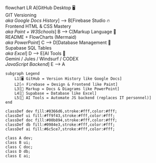 flowchart LR
    A[GitHub Desktop 🖥️ <br/> GIT Versioning <br/> <i>aka Google Docs History</i>] --> B[Firebase Studio 🔥 <br/> Frontend HTML & CSS Mastery <br/> <i>aka Paint + W3Schools</i>]
    B --> C[Markup Language 🧾 <br/> README + FlowCharts (Mermaid) <br/> <i>aka PowerPoint</i>]
    C --> D[Database Management 💾 <br/> Supabase SQL Tables <br/> <i>aka Excel</i>]
    D --> E[AI Tools 🤖 <br/> Gemini / Jules / Windsurf / CODEX <br/> <i>JavaScript Backend</i>]
    E --> A

    subgraph Legend
        L1[🖥️ GitHub = Version History like Google Docs]
        L2[🔥 Firebase = Design & Frontend like Paint]
        L3[🧾 Markup = Docs & Diagrams like PowerPoint]
        L4[💾 Supabase = Database like Excel]
        L5[🤖 AI Tools = Automate JS backend (replaces IT personnel)]
    end

    classDef dev fill:#0366d6,stroke:#fff,color:#fff;
    classDef ui fill:#ff9f43,stroke:#fff,color:#fff;
    classDef doc fill:#00b894,stroke:#fff,color:#fff;
    classDef db fill:#0984e3,stroke:#fff,color:#fff;
    classDef ai fill:#6c5ce7,stroke:#fff,color:#fff;

    class A dev;
    class B ui;
    class C doc;
    class D db;
    class E ai;
